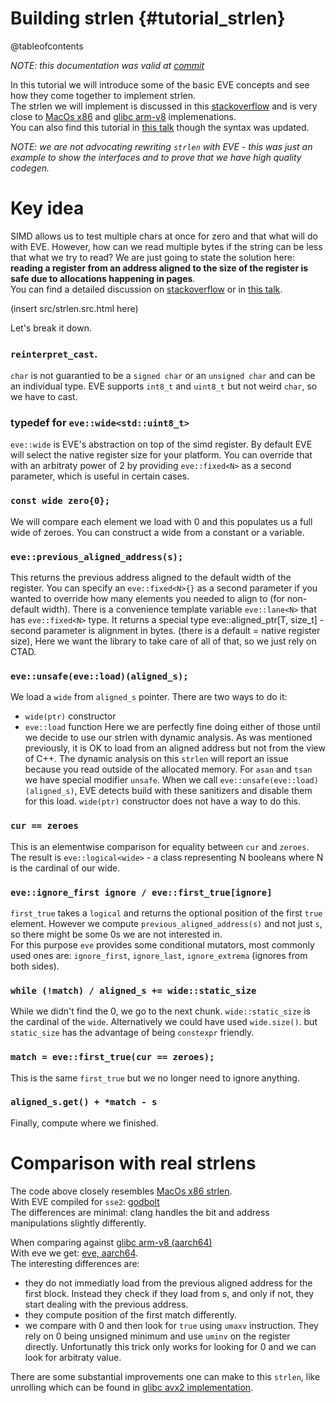 Building strlen {#tutorial_strlen}
===============

@tableofcontents

*NOTE: this documentation was valid at [commit](https://github.com/jfalcou/eve/commit/98b73427f16e580853202000d87c0eb0b6739905)*

In this tutorial we will introduce some of the basic EVE concepts and see how they come together to implement strlen. <br/>
The strlen we will implement is discussed in this
[stackoverflow](https://stackoverflow.com/questions/25566302/vectorized-strlen-getting-away-with-reading-unallocated-memory)
and is very close to [MacOs x86](https://opensource.apple.com/source/Libc/Libc-997.90.3/x86_64/string/strlen.s)
and [glibc arm-v8](https://code.woboq.org/userspace/glibc/sysdeps/aarch64/multiarch/strlen_asimd.S.html) implemenations. <br/>
You can also find this tutorial in [this talk](https://youtu.be/d6NcnyXjc3I) though the syntax was updated.

*NOTE: we are not advocating rewriting `strlen` with EVE - this was just an example
to show the interfaces and to prove that we have high quality codegen.*

# Key idea

SIMD allows us to test multiple chars at once for zero and that what will do with EVE.
However, how can we read multiple bytes if the string can be less that what we try to read?
We are just going to state the solution here: **reading a register from an address aligned to the size of the register
is safe due to allocations happening in pages**. <br/>
You can find a detailed discussion on
[stackoverflow](https://stackoverflow.com/questions/25566302/vectorized-strlen-getting-away-with-reading-unallocated-memory)
or in [this talk](https://youtu.be/d6NcnyXjc3I).

  (insert src/strlen.src.html here)

Let's break it down.

### `reinterpret_cast`.
`char` is not guarantied to be a `signed char` or an `unsigned char` and can be an individual type.
EVE supports `int8_t` and `uint8_t` but not weird `char`, so we have to cast.

### typedef for `eve::wide<std::uint8_t>`
`eve::wide` is EVE's abstraction on top of the simd register. By default EVE will select the native register size for your platform.
You can override that with an arbitraty power of 2 by providing `eve::fixed<N>` as a second parameter,
which is useful in certain cases.

### `const wide zero{0};`
We will compare each element we load with 0 and this populates us a full wide of zeroes.
You can construct a wide from a constant or a variable.

### `eve::previous_aligned_address(s);`
This returns the previous address aligned to the default width of the register.
You can specify an `eve::fixed<N>{}` as a second parameter if you wanted to override how many elements you
needed to align to (for non-default width).
There is a convenience template variable `eve::lane<N>` that has `eve::fixed<N>` type.
It returns a special type eve::aligned_ptr[T, size_t] - second parameter is alignment in bytes. (there is a default = native register size),
Here we want the library to take care of all of that, so we just rely on CTAD.

### `eve::unsafe(eve::load)(aligned_s);`
We load a `wide` from `aligned_s` pointer. There are two ways to do it:
* `wide(ptr)` constructor
* `eve::load` function
Here we are perfectly fine doing either of those until we decide to use our strlen with dynamic analysis.
As was mentioned previously, it is OK to load from an aligned address but not from the view of C++.
The dynamic analysis on this `strlen` will report an issue because you read outside of the allocated memory.
For `asan` and `tsan` we have special modifier `unsafe`. When we call `eve::unsafe(eve::load)(aligned_s)`,
EVE detects build with these sanitizers and disable them for this load.
`wide(ptr)` constructor does not have a way to do this.

### `cur == zeroes`
This is an elementwise comparison for equality between `cur` and `zeroes`.
The result is `eve::logical<wide>` - a class representing N booleans where N is the cardinal of our wide.

### `eve::ignore_first ignore / eve::first_true[ignore]`
`first_true` takes a `logical` and returns the optional position of the first `true` element.
However we compute `previous_aligned_address(s)` and not just `s`, so there might be some 0s we are not interested in. <br/>
For this purpose `eve` provides some conditional mutators, most commonly used ones are:
`ignore_first`, `ignore_last`, `ignore_extrema` (ignores from both sides).

### `while (!match) / aligned_s += wide::static_size`
While we didn't find the 0, we go to the next chunk. `wide::static_size` is the cardinal of the  `wide`.
Alternatively we could have used `wide.size()`. but `static_size` has the advantage of being `constexpr` friendly.

### `match = eve::first_true(cur == zeroes);`
This is the same `first_true` but we no longer need to ignore anything.

### `aligned_s.get() + *match - s`
Finally, compute where we finished.

# Comparison with real strlens

The code above closely resembles [MacOs x86 strlen](https://opensource.apple.com/source/Libc/Libc-997.90.3/x86_64/string/strlen.s). <br/>
With EVE compiled for `sse2`: [godbolt](https://godbolt.org/z/hvr3P5) <br/>
The differences are minimal: clang handles the bit and address manipulations slightly differently.

When comparing against [glibc arm-v8 (aarch64)](https://code.woboq.org/userspace/glibc/sysdeps/aarch64/multiarch/strlen_asimd.S.html) <br/>
With eve we get: [eve, aarch64](https://godbolt.org/z/nz5eWe). <br/>
The interesting differences are:
  * they do not immediatly load from the previous aligned address for the first block. Instead they check if they load from s,
    and only if not, they start dealing with the previous address.
  * they compute position of the first match differently.
  * we compare with 0 and then look for `true` using `umaxv` instruction.
    They rely on 0 being unsigned minimum and use `uminv` on the register directly.
    Unfortunatly this trick only works for looking for 0 and we can look for arbitraty value.

There are some substantial improvements one can make to this `strlen`,
like unrolling which can be found in [glibc avx2
implementation](https://code.woboq.org/userspace/glibc/sysdeps/x86_64/multiarch/strlen-avx2.S.html).
